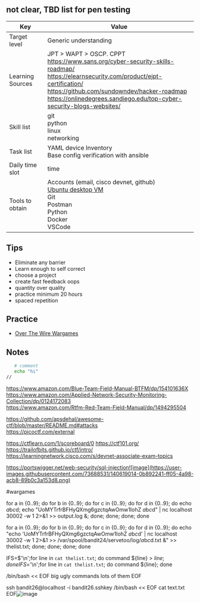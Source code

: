 ## not clear, TBD list for pen testing
Key | Value
---- | ----
Target level | Generic understanding
Learning Sources | JPT > WAPT > OSCP. CPPT <br /> https://www.sans.org/cyber-security-skills-roadmap/ <br />https://elearnsecurity.com/product/ejpt-certification/ <br /> https://github.com/sundowndev/hacker-roadmap <br /> https://onlinedegrees.sandiego.edu/top-cyber-security-blogs-websites/ <br />
Skill list | git <br /> python <br /> linux <br /> networking 
Task list | YAML device Inventory <br /> Base config verification with ansible <br />
Daily time slot | time
Tools to obtain | Accounts (email, cisco devnet, github) <br /> [Ubuntu desktop VM](https://github.com/pithei/py100/blob/master/6_cisco_devnet/001_ubuntu_prep.txt) <br /> Git <br /> Postman <br /> Python <br /> Docker <br /> VSCode <br />


## Tips
- Eliminate any barrier
- Learn enough to self correct
- choose a project
- create fast feedback oops
- quantity over quality
- practice minimum 20 hours
- spaced repetition

## Practice
- [Over The Wire Wargames](https://overthewire.org/wargames/)

## Notes

```bash
   # comment
   echo "hi"
//
```
 
https://www.amazon.com/Blue-Team-Field-Manual-BTFM/dp/154101636X <br />
https://www.amazon.com/Applied-Network-Security-Monitoring-Collection/dp/0124172083 <br />
https://www.amazon.com/Rtfm-Red-Team-Field-Manual/dp/1494295504 <br />

https://github.com/apsdehal/awesome-ctf/blob/master/README.md#attacks <br />
https://picoctf.com/external

https://ctflearn.com/1/scoreboard/0
https://ctf101.org/
https://trailofbits.github.io/ctf/intro/
https://learningnetwork.cisco.com/s/devnet-associate-exam-topics


https://portswigger.net/web-security/sql-injection![image](https://user-images.githubusercontent.com/73688531/140619014-0b892241-ff05-4a98-acb8-89b0c3a153d8.png)


#wargames

for a in {0..9}; do for b in {0..9}; do for c in {0..9}; do for d in {0..9}; do echo $a$b$c$d; echo "UoMYTrfrBFHyQXmg6gzctqAwOmw1IohZ $a$b$c$d" | nc localhost 30002 -w 1 2>&1 >> output.log &; done; done; done; done



for a in {0..9}; do for b in {0..9}; do for c in {0..9}; do for d in {0..9}; do echo "echo 'UoMYTrfrBFHyQXmg6gzctqAwOmw1IohZ $a$b$c$d' | nc localhost 30002 -w 1 2>&1 >> /var/spool/bandit24/servetoo/log/$a$b$c$d.txt &" >> thelist.txt; done; done; done; done




IFS=$'\n';for line in `cat thelist.txt`; do command ${line} > ${line}; done
IFS=$'\n';for line in `cat thelist.txt`; do command ${line}; done


/bin/bash << EOF
big ugly commands
lots of them
EOF


ssh bandit26@localhost -i bandit26.sshkey /bin/bash << EOF
cat text.txt
EOF![image](https://user-images.githubusercontent.com/73688531/140619018-301ba479-fb90-4b67-a3b4-f6bf96eca0da.png)

